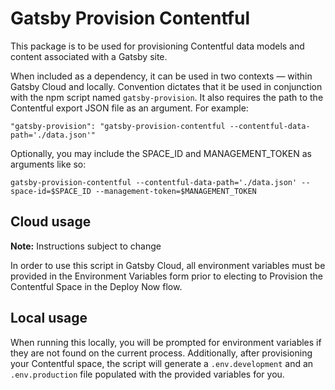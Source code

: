 # Gatsby Provision Contentful

This package is to be used for provisioning Contentful data models and content associated with a Gatsby site.

When included as a dependency, it can be used in two contexts — within Gatsby Cloud and locally. Convention dictates that it be used in conjunction with the npm script named `gatsby-provision`. It also requires the path to the Contentful export JSON file as an argument. For example:

`"gatsby-provision": "gatsby-provision-contentful --contentful-data-path='./data.json'"`

Optionally, you may include the SPACE_ID and MANAGEMENT_TOKEN as arguments like so:

`gatsby-provision-contentful --contentful-data-path='./data.json' --space-id=$SPACE_ID --management-token=$MANAGEMENT_TOKEN`

## Cloud usage

**Note:** Instructions subject to change

In order to use this script in Gatsby Cloud, all environment variables must be provided in the Environment Variables form prior to electing to Provision the Contentful Space in the Deploy Now flow.

## Local usage

When running this locally, you will be prompted for environment variables if they are not found on the current process. Additionally, after provisioning your Contentful space, the script will generate a `.env.development` and an `.env.production` file populated with the provided variables for you.
